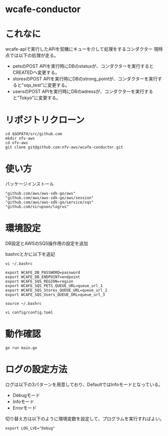 # wcafe-conductor
# これなに
wcafe-apiで実行したAPIを契機にキューを介して処理をするコンダクター
現時点では以下の処理が走る。
- petsのPOST APIを実行時にDBのstatusが、コンダクターを実行するとCREATEDへ変更する。
- storesのPOST APIを実行時にDBのstrong_pointが、コンダクターを実行すると"sqs_test"に変更する。
- usersのPOST APIを実行時にDBのadressが、コンダクターを実行すると"Tokyo"に変更する。

# リポジトリクローン
```
cd $GOPATH/src/github.com
mkdir nfv-aws
cd nfv-aws
git clone git@github.com:nfv-aws/wcafe-conductor.git
```

# 使い方
パッケージインストール
```
"github.com/aws/aws-sdk-go/aws"
"github.com/aws/aws-sdk-go/aws/session"
"github.com/aws/aws-sdk-go/service/sqs"
"github.com/sirupsen/logrus"
```
# 環境設定
DB設定とAWSのSQS操作用の設定を追加

bashrcとかに以下を追記

```
vi ~/.bashrc

export WCAFE_DB_PASSWORD=password
export WCAFE_DB_ENDPOINT=endpoint
export WCAFE_SQS_REGION=region
export WCAFE_SQS_PETS_QUEUE_URL=queue_url_1
export WCAFE_SQS_Stores_QUEUE_URL=queue_url_2
export WCAFE_SQS_Users_QUEUE_URL=queue_url_3

source ~/.bashrc
```

```
vi config/config.toml
```

# 動作確認
```
go run main.go
```
# ログの設定方法
ログは以下の3パターンを用意しており、DefaultではInfoモードとなっている。
- Debugモード
- Infoモード
- Errorモード

切り替え方は以下のように環境変数を設定して、プログラムを実行すればよい。
```
export LOG_LVE="Debug"
```
